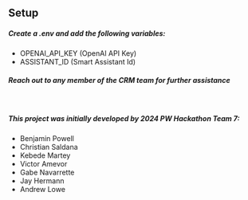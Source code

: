 ## Setup

##### Create a .env and add the following variables:

- OPENAI_API_KEY (OpenAI API Key)
- ASSISTANT_ID (Smart Assistant Id)
  <br>

##### Reach out to any member of the CRM team for further assistance

<br>

##### This project was initially developed by 2024 PW Hackathon Team 7:

- Benjamin Powell
- Christian Saldana
- Kebede Martey
- Victor Amevor
- Gabe Navarrette
- Jay Hermann
- Andrew Lowe

